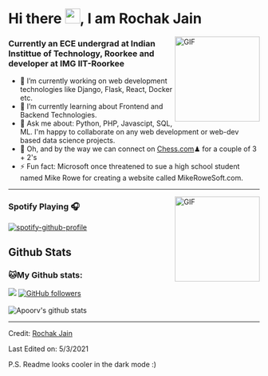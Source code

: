 # Hi there <img src="https://raw.githubusercontent.com/iampavangandhi/iampavangandhi/master/gifs/Hi.gif" width="30px">, I am Rochak Jain

<img align="right" alt="GIF" height="170px" src="https://media.giphy.com/media/dxn6fRlTIShoeBr69N/giphy.gif" />

### Currently an ECE undergrad at Indian Instittue of Technology, Roorkee and developer at IMG IIT-Roorkee

- 🔭 I’m currently working on web development technologies like Django, Flask, React, Docker etc.
- 🌱 I’m currently learning about Frontend and Backend Technologies.
- 💬 Ask me about: Python, PHP, Javascipt, SQL, ML. I'm happy to collaborate on any web development or web-dev based data science projects.
- 👯 Oh, and by the way we can connect on [Chess.com](https://www.chess.com/member/rochakjain)♟ for a couple of 3 + 2's
- ⚡ Fun fact:  Microsoft once threatened to sue a high school student named Mike Rowe for creating a website called MikeRoweSoft.com. 

---

<img align="right" alt="GIF" height="170px" src="https://media.giphy.com/media/J5B1Y8QZnzXXbLQIBu/giphy.gif" />

### Spotify Playing 🎧
[![spotify-github-profile](https://spotify-github-profile.vercel.app/api/view?uid=4ybmvhtjqpuub5gbmxz2diq3e&cover_image=true&theme=novatorem)](https://spotify-github-profile.vercel.app/api/view?uid=4ybmvhtjqpuub5gbmxz2diq3e&redirect=true)

## Github Stats

### 🐱My Github stats: 
![](https://visitor-badge.glitch.me/badge?page_id=rochakjain361.rochakjain361)
[![GitHub followers](https://img.shields.io/github/followers/rochakjain361.svg?style=social&label=Follow)](https://github.com/Sparsh1212?tab=followers)
<br/> <br/>
![Apoorv's github stats](https://github-readme-stats.vercel.app/api?username=rochakjain361&show_icons=true&title_color=ffc857&icon_color=8ac926&text_color=daf7dc&bg_color=151515&hide=stars&include_all_commits=true)

--- 

Credit: [Rochak Jain](https://github.com/rochakjain361)

Last Edited on: 5/3/2021

P.S. Readme looks cooler in the dark mode :)

